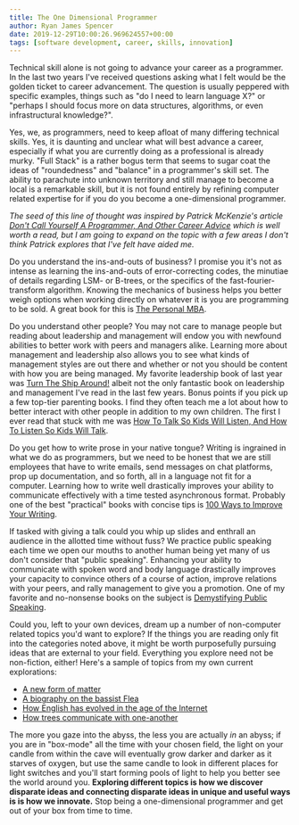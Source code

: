 ```yaml
---
title: The One Dimensional Programmer
author: Ryan James Spencer
date: 2019-12-29T10:00:26.969624557+00:00
tags: [software development, career, skills, innovation]
---
```


Technical skill alone is not going to advance your career as a programmer. In
the last two years I've received questions asking what I felt would be the
golden ticket to career advancement. The question is usually peppered with
specific examples, things such as "do I need to learn language X?" or "perhaps I
should focus more on data structures, algorithms, or even infrastructural
knowledge?".

Yes, we, as programmers, need to keep afloat of many differing technical skills.
Yes, it is daunting and unclear what will best advance a career, especially if
what you are currently doing as a professional is already murky. "Full Stack" is
a rather bogus term that seems to sugar coat the ideas of "roundedness" and
"balance" in a programmer's skill set. The ability to parachute into unknown
territory and still manage to become a local is a remarkable skill, but it is
not found entirely by refining computer related expertise for if you do you
become a one-dimensional programmer.

_The seed of this line of thought was inspired by Patrick McKenzie's article
[Don't Call Yourself A Programmer, And Other Career
Advice](https://www.kalzumeus.com/2011/10/28/dont-call-yourself-a-programmer/)
which is well worth a read, but I am going to expand on the topic with a few
areas I don't think Patrick explores that I've felt have aided me._

Do you understand the ins-and-outs of business? I promise you it's not as
intense as learning the ins-and-outs of error-correcting codes, the minutiae of
details regarding LSM- or B-trees, or the specifics of the
fast-fourier-transform algorithm. Knowing the mechanics of business helps you
better weigh options when working directly on whatever it is you are programming
to be sold. A great book for this is [The Personal
MBA](https://www.goodreads.com/book/show/9512985-the-personal-mba).

Do you understand other people? You may not care to manage people but reading
about leadership and management will endow you with newfound abilities to better
work with peers and managers alike. Learning more about management and
leadership also allows you to see what kinds of management styles are out there
and whether or not you should be content with how you are being managed. My
favorite leadership book of last year was [Turn The Ship
Around!](https://www.goodreads.com/book/show/16158601-turn-the-ship-around)
albeit not the only fantastic book on leadership and management I've read in the
last few years. Bonus points if you pick up a few top-tier parenting books. I
find they often teach me a lot about how to better interact with other people in
addition to my own children. The first I ever read that stuck with me was [How
To Talk So Kids Will Listen, And How To Listen So Kids Will Talk](https://www.goodreads.com/book/show/769016.How_to_Talk_So_Kids_Will_Listen_Listen_So_Kids_Will_Talk?from_search=true&qid=A20YKgAad8&rank=1).

Do you get how to write prose in your native tongue? Writing is ingrained in
what we do as programmers, but we need to be honest that we are still employees
that have to write emails, send messages on chat platforms, prop up
documentation, and so forth, all in a language not fit for a computer. Learning
how to write well drastically improves your ability to communicate effectively
with a time tested asynchronous format. Probably one of the best "practical"
books with concise tips is [100 Ways to
Improve Your Writing](https://www.goodreads.com/book/show/41769546-100-ways-to-improve-your-writing-updated?from_search=true&qid=0bszRxf7vW&rank=3).

If tasked with giving a talk could you whip up slides and enthrall an audience
in the allotted time without fuss? We practice public speaking each time we
open our mouths to another human being yet many of us don't consider that
"public speaking". Enhancing your ability to communicate with spoken word and
body language drastically improves your capacity to convince others of a course
of action, improve relations with your peers, and rally management to give you a
promotion. One of my favorite and no-nonsense books on the subject is
[Demystifying Public Speaking](https://www.goodreads.com/book/show/32784222-demystifying-public-speaking).

Could you, left to your own devices, dream up a number of non-computer related
topics you'd want to explore? If the things you are reading only fit into the
categories noted above, it might be worth purposefully pursuing ideas that are
external to your field. Everything you explore need not be non-fiction, either!
Here's a sample of topics from my own current explorations:

* [A new form of matter](https://www.goodreads.com/book/show/35297608-the-second-kind-of-impossible?from_search=true&qid=nXScUtfJXZ&rank=1)
* [A biography on the bassist Flea](https://www.goodreads.com/book/show/39667068-acid-for-the-children?ac=1&from_search=true&qid=iYB5JCa0eO&rank=1)
* [How English has evolved in the age of the Internet](https://www.goodreads.com/book/show/36739320-because-internet?from_search=true&qid=c5tPDh71fD&rank=1)
* [How trees communicate with one-another](https://www.goodreads.com/book/show/28256439-the-hidden-life-of-trees?from_search=true&qid=QvC55VC7MR&rank=1)

The more you gaze into the abyss, the less you are actually _in_ an abyss; if
you are in "box-mode" all the time with your chosen field, the light on your
candle from within the cave will eventually grow darker and darker as it starves
of oxygen, but use the same candle to look in different places for light
switches and you'll start forming pools of light to help you better see the
world around you. **Exploring different topics is how we discover disparate
ideas and connecting disparate ideas in unique and useful ways is is how we
innovate.** Stop being a one-dimensional programmer and get out of your box from
time to time.
